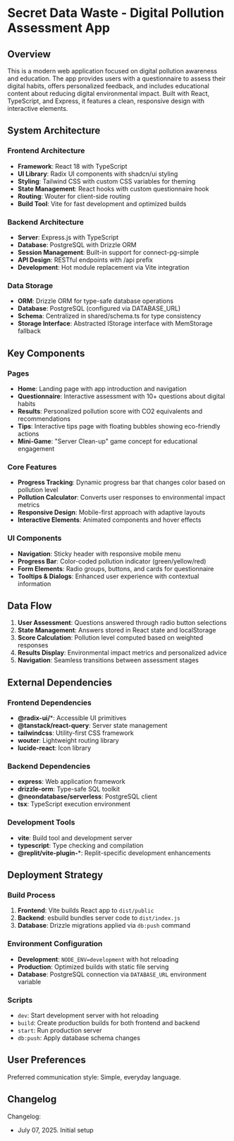 # Secret Data Waste - Digital Pollution Assessment App

## Overview

This is a modern web application focused on digital pollution awareness and education. The app provides users with a questionnaire to assess their digital habits, offers personalized feedback, and includes educational content about reducing digital environmental impact. Built with React, TypeScript, and Express, it features a clean, responsive design with interactive elements.

## System Architecture

### Frontend Architecture
- **Framework**: React 18 with TypeScript
- **UI Library**: Radix UI components with shadcn/ui styling
- **Styling**: Tailwind CSS with custom CSS variables for theming
- **State Management**: React hooks with custom questionnaire hook
- **Routing**: Wouter for client-side routing
- **Build Tool**: Vite for fast development and optimized builds

### Backend Architecture
- **Server**: Express.js with TypeScript
- **Database**: PostgreSQL with Drizzle ORM
- **Session Management**: Built-in support for connect-pg-simple
- **API Design**: RESTful endpoints with /api prefix
- **Development**: Hot module replacement via Vite integration

### Data Storage
- **ORM**: Drizzle ORM for type-safe database operations
- **Database**: PostgreSQL (configured via DATABASE_URL)
- **Schema**: Centralized in shared/schema.ts for type consistency
- **Storage Interface**: Abstracted IStorage interface with MemStorage fallback

## Key Components

### Pages
- **Home**: Landing page with app introduction and navigation
- **Questionnaire**: Interactive assessment with 10+ questions about digital habits
- **Results**: Personalized pollution score with CO2 equivalents and recommendations
- **Tips**: Interactive tips page with floating bubbles showing eco-friendly actions
- **Mini-Game**: "Server Clean-up" game concept for educational engagement

### Core Features
- **Progress Tracking**: Dynamic progress bar that changes color based on pollution level
- **Pollution Calculator**: Converts user responses to environmental impact metrics
- **Responsive Design**: Mobile-first approach with adaptive layouts
- **Interactive Elements**: Animated components and hover effects

### UI Components
- **Navigation**: Sticky header with responsive mobile menu
- **Progress Bar**: Color-coded pollution indicator (green/yellow/red)
- **Form Elements**: Radio groups, buttons, and cards for questionnaire
- **Tooltips & Dialogs**: Enhanced user experience with contextual information

## Data Flow

1. **User Assessment**: Questions answered through radio button selections
2. **State Management**: Answers stored in React state and localStorage
3. **Score Calculation**: Pollution level computed based on weighted responses
4. **Results Display**: Environmental impact metrics and personalized advice
5. **Navigation**: Seamless transitions between assessment stages

## External Dependencies

### Frontend Dependencies
- **@radix-ui/***: Accessible UI primitives
- **@tanstack/react-query**: Server state management
- **tailwindcss**: Utility-first CSS framework
- **wouter**: Lightweight routing library
- **lucide-react**: Icon library

### Backend Dependencies
- **express**: Web application framework
- **drizzle-orm**: Type-safe SQL toolkit
- **@neondatabase/serverless**: PostgreSQL client
- **tsx**: TypeScript execution environment

### Development Tools
- **vite**: Build tool and development server
- **typescript**: Type checking and compilation
- **@replit/vite-plugin-***: Replit-specific development enhancements

## Deployment Strategy

### Build Process
1. **Frontend**: Vite builds React app to `dist/public`
2. **Backend**: esbuild bundles server code to `dist/index.js`
3. **Database**: Drizzle migrations applied via `db:push` command

### Environment Configuration
- **Development**: `NODE_ENV=development` with hot reloading
- **Production**: Optimized builds with static file serving
- **Database**: PostgreSQL connection via `DATABASE_URL` environment variable

### Scripts
- `dev`: Start development server with hot reloading
- `build`: Create production builds for both frontend and backend
- `start`: Run production server
- `db:push`: Apply database schema changes

## User Preferences

Preferred communication style: Simple, everyday language.

## Changelog

Changelog:
- July 07, 2025. Initial setup